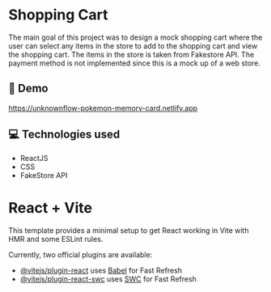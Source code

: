 # Shopping Cart

The main goal of this project was to design a mock shopping cart where the user can select any items in the store to add to the shopping cart and view the shopping cart. The items in the store is taken from Fakestore API. The payment method is not implemented since this is a mock up of a web store.

## 🚀 Demo

https://unknownflow-pokemon-memory-card.netlify.app

## 💻 Technologies used

<ul>
  <li>ReactJS</li>
  <li>CSS</li>
  <li>FakeStore API</li>
</ul>

# React + Vite

This template provides a minimal setup to get React working in Vite with HMR and some ESLint rules.

Currently, two official plugins are available:

-   [@vitejs/plugin-react](https://github.com/vitejs/vite-plugin-react/blob/main/packages/plugin-react/README.md) uses [Babel](https://babeljs.io/) for Fast Refresh
-   [@vitejs/plugin-react-swc](https://github.com/vitejs/vite-plugin-react-swc) uses [SWC](https://swc.rs/) for Fast Refresh
